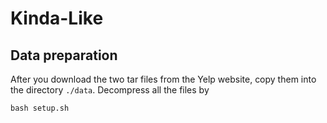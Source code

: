 # Kinda-Like

## Data preparation
After you download the two tar files from the Yelp website, copy them into the directory `./data`. Decompress all the files by
```shell
bash setup.sh
```
